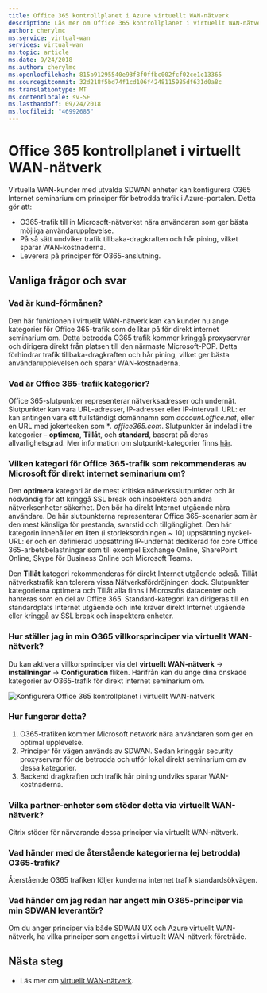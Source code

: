 ```yaml
---
title: Office 365 kontrollplanet i Azure virtuellt WAN-nätverk
description: Läs mer om Office 365 kontrollplanet i virtuellt WAN-nätverk.
author: cherylmc
ms.service: virtual-wan
services: virtual-wan
ms.topic: article
ms.date: 9/24/2018
ms.author: cherylmc
ms.openlocfilehash: 815b91295540e93f8f0ffbc002fcf02ce1c13365
ms.sourcegitcommit: 32d218f5bd74f1cd106f4248115985df631d0a8c
ms.translationtype: MT
ms.contentlocale: sv-SE
ms.lasthandoff: 09/24/2018
ms.locfileid: "46992685"
---
```

# <a name="office-365-control-plane-in-virtual-wan"></a>Office 365 kontrollplanet i virtuellt WAN-nätverk

Virtuella WAN-kunder med utvalda SDWAN enheter kan konfigurera O365 Internet seminarium om principer för betrodda trafik i Azure-portalen. Detta gör att:
- O365-trafik till in Microsoft-nätverket nära användaren som ger bästa möjliga användarupplevelse.
- På så sätt undviker trafik tillbaka-dragkraften och hår pining, vilket sparar WAN-kostnaderna.
- Leverera på principer för O365-anslutning.

## <a name="faqs"></a>Vanliga frågor och svar
### <a name="what-is-the-customer-benefit"></a>Vad är kund-förmånen?
Den här funktionen i virtuellt WAN-nätverk kan kan kunder nu ange kategorier för Office 365-trafik som de litar på för direkt internet seminarium om. Detta betrodda O365 trafik kommer kringgå proxyservrar och dirigera direkt från platsen till den närmaste Microsoft-POP. Detta förhindrar trafik tillbaka-dragkraften och hår pining, vilket ger bästa användarupplevelsen och sparar WAN-kostnaderna. 

### <a name="what-are-the-office-365-traffic-categories"></a>Vad är Office 365-trafik kategorier?
Office 365-slutpunkter representerar nätverksadresser och undernät. Slutpunkter kan vara URL-adresser, IP-adresser eller IP-intervall. URL: er kan antingen vara ett fullständigt domännamn som *account.office.net*, eller en URL med jokertecken som **. office365.com*. Slutpunkter är indelad i tre kategorier – **optimera**, **Tillåt**, och **standard**, baserat på deras allvarlighetsgrad. Mer information om slutpunkt-kategorier finns [här](https://docs.microsoft.com/office365/enterprise/office-365-network-connectivity-principles#BKMK_Categories).

### <a name="which-office-365-traffic-category-is-recommended-by-microsoft-for-direct-internet-breakout"></a>Vilken kategori för Office 365-trafik som rekommenderas av Microsoft för direkt internet seminarium om?
Den **optimera** kategori är de mest kritiska nätverksslutpunkter och är nödvändig för att kringgå SSL break och inspektera och andra nätverksenheter säkerhet. Den bör ha direkt Internet utgående nära användare. De här slutpunkterna representerar Office 365-scenarier som är den mest känsliga för prestanda, svarstid och tillgänglighet. Den här kategorin innehåller en liten (i storleksordningen ~ 10) uppsättning nyckel-URL: er och en definierad uppsättning IP-undernät dedikerad för core Office 365-arbetsbelastningar som till exempel Exchange Online, SharePoint Online, Skype för Business Online och Microsoft Teams. 

Den **Tillåt** kategori rekommenderas för direkt Internet utgående också. Tillåt nätverkstrafik kan tolerera vissa Nätverksfördröjningen dock. Slutpunkter kategorierna optimera och Tillåt alla finns i Microsofts datacenter och hanteras som en del av Office 365. Standard-kategori kan dirigeras till en standardplats Internet utgående och inte kräver direkt Internet utgående eller kringgå av SSL break och inspektera enheter.

### <a name="how-do-i-set-my-o365-policies-via-virtual-wan"></a>Hur ställer jag in min O365 villkorsprinciper via virtuellt WAN-nätverk?
Du kan aktivera villkorsprinciper via det **virtuellt WAN-nätverk** -> **inställningar** -> **Configuration** fliken. Härifrån kan du ange dina önskade kategorier av O365-trafik för direkt internet seminarium om.

![Konfigurera Office 365 kontrollplanet i virtuellt WAN-nätverk](media/virtual-wan-office365-overview/configure-office365-control-plane.png)

### <a name="how-does-this-work"></a>Hur fungerar detta?

1.  O365-trafiken kommer Microsoft network nära användaren som ger en optimal upplevelse.
2.  Principer för vägen används av SDWAN. Sedan kringgår security proxyservrar för de betrodda och utför lokal direkt seminarium om av dessa kategorier.
3.  Backend dragkraften och trafik hår pining undviks sparar WAN-kostnaderna.

### <a name="which-partner-devices-support-this-via-virtual-wan"></a>Vilka partner-enheter som stöder detta via virtuellt WAN-nätverk?
Citrix stöder för närvarande dessa principer via virtuellt WAN-nätverk.

### <a name="what-happens-to-the-remaining-categories-of-untrusted-o365-traffic"></a>Vad händer med de återstående kategorierna (ej betrodda) O365-trafik?
Återstående O365 trafiken följer kunderna internet trafik standardsökvägen.

### <a name="what-if-i-have-already-specified-my-o365-policies-via-my-sdwan-provider"></a>Vad händer om jag redan har angett min O365-principer via min SDWAN leverantör?
Om du anger principer via både SDWAN UX och Azure virtuellt WAN-nätverk, ha vilka principer som angetts i virtuellt WAN-nätverk företräde.

## <a name="next-steps"></a>Nästa steg
- Läs mer om [virtuellt WAN-nätverk](virtual-wan-about.md).